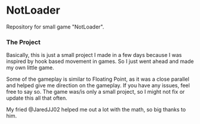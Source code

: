 # NotLoader
Repository for small game "NotLoader". 

 ### The Project
 Basically, this is just a small project I made in a few days because I was inspired by hook based movement in games.
 So I just went ahead and made my own little game.
 
 Some of the gameplay is similar to Floating Point, as it was a close parallel and helped give me direction on the gameplay.
 If you have any issues, feel free to say so.
 The game was/is only a small project, so I might not fix or update this all that often.

My fried @JaredJJ02 helped me out a lot with the math, so big thanks to him.
